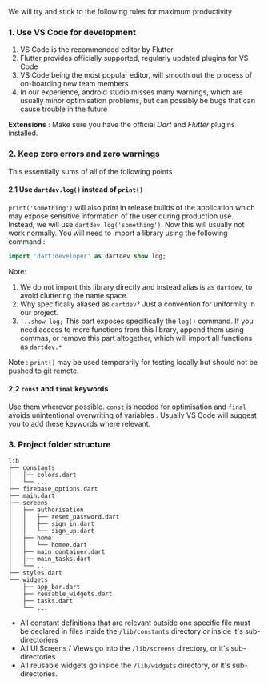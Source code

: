We will try and stick to the following rules for maximum productivity

### 1. Use VS Code for development

1. VS Code is the recommended editor by Flutter
2. Flutter provides officially supported, regularly updated plugins for VS Code
3. VS Code being the most popular editor, will smooth out the process of on-boarding new team members
4. In our experience, android studio misses many warnings, which are usually minor optimisation problems, but can possibly be bugs that can cause trouble in the future

**Extensions** : Make sure you have the official *Dart* and *Flutter* plugins installed.

### 2. Keep zero errors and zero warnings

This essentially sums of all of the following points

#### 2.1 Use `dartdev.log()` instead of `print()`

`print('something')` will also print in release builds of the application which may expose sensitive information of the user during production use. Instead, we will use  `dartdev.log('something')`. Now this will usually not work normally. You will need to import a library using the following command :

```dart
import 'dart:developer' as dartdev show log;
```

Note:

1. We do not import this library directly and instead alias is as `dartdev`, to avoid cluttering the name space.
2. Why specifically aliased as `dartdev`? Just a convention for uniformity in our project.
3. `...show log;` This part exposes specifically the `log()` command. If you need access to more functions from this library, append them using commas, or remove this part altogether, which will import all functions as `dartdev.*` 

Note : `print()` may be used temporarily for testing locally but should not be pushed to git remote.

#### 2.2 `const` and `final` keywords

Use them wherever possible. `const` is needed for optimisation and `final` avoids unintentional overwriting of variables . Usually VS Code will suggest you to add these keywords where relevant.

### 3. Project folder structure

```
lib
├── constants
│   │── colors.dart
│   └── ...
├── firebase_options.dart
├── main.dart
├── screens
│   ├── authorisation
│   │   ├── reset_password.dart
│   │   ├── sign_in.dart
│   │   └── sign_up.dart
│   ├── home
│   │   └── homee.dart
│   ├── main_container.dart
│   │── main_tasks.dart
│   └── ...
├── styles.dart
└── widgets
    ├── app_bar.dart
    ├── reusable_widgets.dart
    ├── tasks.dart
    └── ...
```

- All constant definitions that are relevant outside one specific file must be declared in files inside the `/lib/constants` directory or inside it's sub-directoriers
- All UI Screens / Views go into the `/lib/screens` directory, or it's sub-directories
- All reusable widgets go inside the `/lib/widgets` directory, or it's sub-directories.

